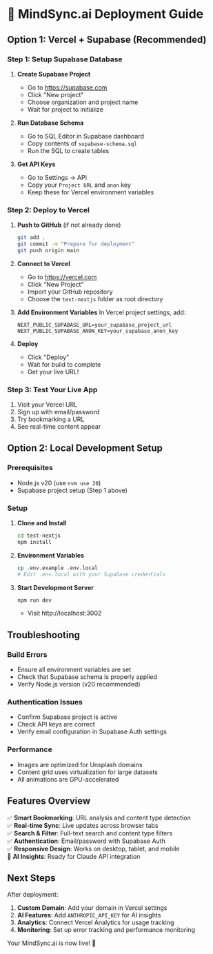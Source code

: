 # 🚀 MindSync.ai Deployment Guide

## Option 1: Vercel + Supabase (Recommended)

### Step 1: Setup Supabase Database

1. **Create Supabase Project**
   - Go to https://supabase.com
   - Click "New project"
   - Choose organization and project name
   - Wait for project to initialize

2. **Run Database Schema**
   - Go to SQL Editor in Supabase dashboard
   - Copy contents of `supabase-schema.sql`
   - Run the SQL to create tables

3. **Get API Keys**
   - Go to Settings → API
   - Copy your `Project URL` and `anon` key
   - Keep these for Vercel environment variables

### Step 2: Deploy to Vercel

1. **Push to GitHub** (if not already done)
   ```bash
   git add .
   git commit -m "Prepare for deployment"
   git push origin main
   ```

2. **Connect to Vercel**
   - Go to https://vercel.com
   - Click "New Project"
   - Import your GitHub repository
   - Choose the `test-nextjs` folder as root directory

3. **Add Environment Variables**
   In Vercel project settings, add:
   ```
   NEXT_PUBLIC_SUPABASE_URL=your_supabase_project_url
   NEXT_PUBLIC_SUPABASE_ANON_KEY=your_supabase_anon_key
   ```

4. **Deploy**
   - Click "Deploy"
   - Wait for build to complete
   - Get your live URL!

### Step 3: Test Your Live App

1. Visit your Vercel URL
2. Sign up with email/password
3. Try bookmarking a URL
4. See real-time content appear

## Option 2: Local Development Setup

### Prerequisites
- Node.js v20 (use `nvm use 20`)
- Supabase project setup (Step 1 above)

### Setup
1. **Clone and Install**
   ```bash
   cd test-nextjs
   npm install
   ```

2. **Environment Variables**
   ```bash
   cp .env.example .env.local
   # Edit .env.local with your Supabase credentials
   ```

3. **Start Development Server**
   ```bash
   npm run dev
   ```
   - Visit http://localhost:3002

## Troubleshooting

### Build Errors
- Ensure all environment variables are set
- Check that Supabase schema is properly applied
- Verify Node.js version (v20 recommended)

### Authentication Issues
- Confirm Supabase project is active
- Check API keys are correct
- Verify email configuration in Supabase Auth settings

### Performance
- Images are optimized for Unsplash domains
- Content grid uses virtualization for large datasets
- All animations are GPU-accelerated

## Features Overview

✅ **Smart Bookmarking**: URL analysis and content type detection  
✅ **Real-time Sync**: Live updates across browser tabs  
✅ **Search & Filter**: Full-text search and content type filters  
✅ **Authentication**: Email/password with Supabase Auth  
✅ **Responsive Design**: Works on desktop, tablet, and mobile  
🔄 **AI Insights**: Ready for Claude API integration  

## Next Steps

After deployment:
1. **Custom Domain**: Add your domain in Vercel settings
2. **AI Features**: Add `ANTHROPIC_API_KEY` for AI insights
3. **Analytics**: Connect Vercel Analytics for usage tracking
4. **Monitoring**: Set up error tracking and performance monitoring

Your MindSync.ai is now live! 🎉